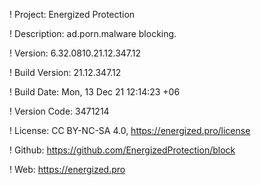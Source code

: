 ! Project: Energized Protection

! Description: ad.porn.malware blocking.

! Version: 6.32.0810.21.12.347.12

! Build Version: 21.12.347.12

! Build Date: Mon, 13 Dec 21 12:14:23 +06

! Version Code: 3471214

! License: CC BY-NC-SA 4.0, https://energized.pro/license

! Github: https://github.com/EnergizedProtection/block

! Web: https://energized.pro
